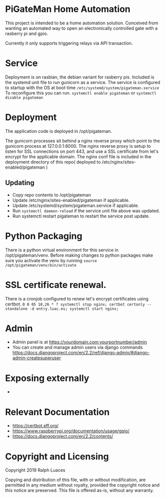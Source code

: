 # PiGateMan Home Automation

This project is intended to be a home automation solution. Conceived from wanting an automated way to open an electronically controlled gate with a rasberry pi and gpio.

Currently it only supports triggering relays via API transaction.

# Service
Deployment is on rasbian, the debian variant for rasberry pis.
Included is the systemd unit file to run gunicorn as a service. The service is configured to startup with the OS at boot time
`/etc/systemd/system/pigateman.service`
To reconfigure this you can run.
`systemctl enable pigateman` or `systemctl disable pigateman`

# Deployment
The application code is deployed in /opt/pigateman.

The gunicorn processes sit behind a nginx reverse proxy which point to the gunicorn process at 127.0.0.1:8000.
The nginx reverse proxy is setup to listen for SSL connections on port 443, and use a SSL certificate from let's encrypt for the applicable domain.
The nginx conf file is included in the deployment directory of this repo( deployed to /etc/nginx/sites-enabled/pigateman )

## Updating
- Copy repo contents to /opt/pigateman
- Update /etc/nginx/sites-enabled/pigateman if applicable.
- Update /etc/systemd/system/pigateman.service if applicable.
- Run `systemctl daemon-reload` if the service unit file above was updated.
- Run systemctl restart pigateman to restart the service post update.

# Python Packaging
There is a python virtual environment for this service in /opt/pigateman/venv.
Before making changes to python packages make sure you activate the venv by running `source /opt/pigateman/venv/bin/activate `


# SSL certificate renewal. 
There is a cronjob configured to renew let's encrypt certificates using certbot.
`0 0 05 10,26 * ? systemctl stop nginx; certbot certonly --standalone -d entry.luac.es; systemctl start nginx;`


# Admin 
 - Admin panel is at https://yourdomain.com:yourportnumber/admin
 - You can create and manage admin users via django commands https://docs.djangoproject.com/en/2.2/ref/django-admin/#django-admin-createsuperuser

# Exposing externally
- 


# Relevant Documentation
- https://certbot.eff.org/
- https://www.raspberrypi.org/documentation/usage/gpio/
- https://docs.djangoproject.com/en/2.2/contents/



# Copyright and Licensing

Copyright 2019 Ralph Luaces

Copying and distribution of this file, with or without modification, are permitted in any medium without royalty, provided the copyright notice and this notice are preserved. This file is offered as-is, without any warranty.